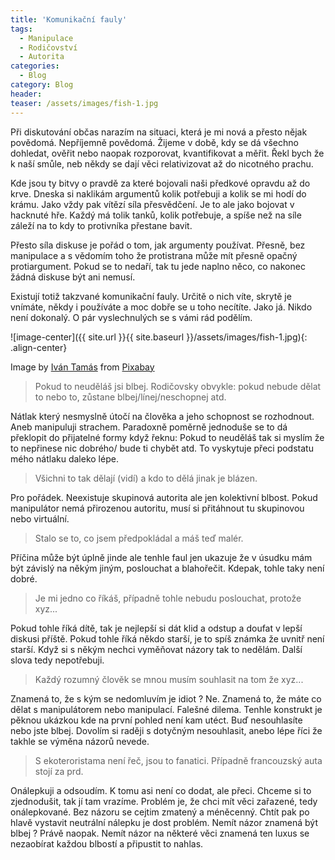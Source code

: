 ```yaml
---
title: 'Komunikační fauly'
tags:
  - Manipulace
  - Rodičovství
  - Autorita
categories:
  - Blog
category: Blog
header:
teaser: /assets/images/fish-1.jpg
---
```


Při diskutování občas narazím na situaci, která je mi nová a přesto nějak povědomá. Nepříjemně povědomá.
Žijeme v době, kdy se dá všechno dohledat, ověřit nebo naopak rozporovat, kvantifikovat a měřit.
Řekl bych že k naší smůle, neb někdy se dají věci relativizovat až do nicotného prachu.

Kde jsou ty bitvy o pravdě za které bojovali naši předkové opravdu až do krve. Dneska si naklikám argumentů kolik potřebuji a kolik se mi hodí do krámu.
Jako vždy pak vítězí síla přesvědčení. Je to ale jako bojovat v hacknuté hře. Každý má tolik tanků, kolik potřebuje, a spíše než na síle záleží na
to kdy to protivníka přestane bavit.

Přesto síla diskuse je pořád o tom, jak argumenty používat. Přesně, bez manipulace a s vědomím toho že protistrana může mít přesně opačný protiargument.
Pokud se to nedaří, tak tu jede naplno něco, co nakonec žádná diskuse být ani nemusí.

Existují totiž takzvané komunikační fauly. Určitě o nich víte, skrytě je vnímáte, někdy i používáte a moc dobře se u toho necítíte. Jako já.
Nikdo není dokonalý. O pár vyslechnulých se s vámi rád podělím.


![image-center]({{ site.url }}{{ site.baseurl }}/assets/images/fish-1.jpg){: .align-center}

Image by <a href="https://pixabay.com/users/thommas68-2571842/?utm_source=link-attribution&amp;utm_medium=referral&amp;utm_campaign=image&amp;utm_content=2243510">Iván Tamás</a> from <a href="https://pixabay.com/?utm_source=link-attribution&amp;utm_medium=referral&amp;utm_campaign=image&amp;utm_content=2243510">Pixabay</a>


> Pokud to neuděláš jsi blbej. Rodičovsky obvykle: pokud nebude dělat to nebo to, zůstane blbej/línej/neschopnej atd.

Nátlak který nesmyslně útočí na člověka a jeho schopnost se rozhodnout. Aneb manipuluji strachem.
Paradoxně poměrně jednoduše se to dá překlopit do přijatelné formy když řeknu: Pokud to neuděláš tak si myslím že to nepřinese nic dobrého/ bude ti chybět atd.
To vyskytuje přeci podstatu mého nátlaku daleko lépe.

> Všichni to tak dělají (vidí) a kdo to dělá jinak je blázen.
 
Pro pořádek. Neexistuje skupinová autorita ale jen kolektivní blbost. Pokud manipulátor nemá přirozenou autoritu, musí si přitáhnout tu skupinovou nebo virtuální.

>  Stalo se to, co jsem předpokládal a máš teď malér.

Příčina může být úplně jinde ale tenhle faul jen ukazuje že v úsudku mám být závislý na někým jiným, poslouchat a blahořečit.
Kdepak, tohle taky není dobré.

>  Je mi jedno co říkáš, případně tohle nebudu poslouchat, protože xyz...

Pokud tohle říká dítě, tak je nejlepší si dát klid a odstup a doufat v lepší diskusi příště. Pokud tohle říká někdo starší, je to spíš známka že uvnitř není starší.
Když si s někým nechci vyměňovat názory tak to nedělám. Další slova tedy nepotřebuji.

>  Každý rozumný člověk se mnou musím souhlasit na tom že xyz...

Znamená to, že s kým se nedomluvím je idiot ? Ne. Znamená to, že máte co dělat s manipulátorem nebo manipulací. Falešné dilema. 
Tenhle konstrukt je pěknou ukázkou kde na první pohled není kam utéct. Buď nesouhlasíte nebo jste blbej. 
Dovolím si raději s dotyčným nesouhlasit, anebo lépe říci že takhle se výměna názorů nevede.

>  S ekoteroristama není řeč, jsou to fanatici. Případně francouzský auta stojí za prd.

Onálepkuji a odsoudím. K tomu asi není co dodat, ale přeci.
Chceme si to zjednodušit, tak jí tam vrazíme. Problém je, že chci mít věci zařazené, tedy onálepkované. Bez názoru se cejtim zmatený a méněcenný.
Chtít pak po hlavě vystavit neutrální nálepku je dost problém. Nemít názor znamená být blbej ? Právě naopak. 
Nemít názor na některé věci znamená ten luxus se nezaobírat každou blbostí a připustit to nahlas.















